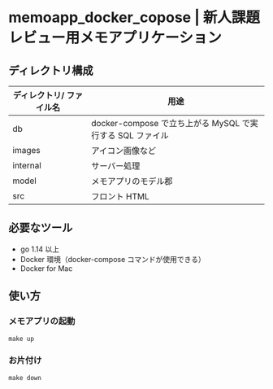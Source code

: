 # memoapp_docker_copose | 新人課題レビュー用メモアプリケーション

## ディレクトリ構成

| ディレクトリ/ ファイル名 | 用途                                                      |
| ------------------------ | --------------------------------------------------------- |
| db                       | docker-compose で立ち上がる MySQL で実行する SQL ファイル |
| images                   | アイコン画像など                                          |
| internal                 | サーバー処理                                              |
| model                    | メモアプリのモデル郡                                      |
| src                      | フロント HTML                                             |

## 必要なツール

- go 1.14 以上
- Docker 環境（docker-compose コマンドが使用できる）
- Docker for Mac

## 使い方

### メモアプリの起動

```console
make up
```

### お片付け

```console
make down
```
